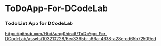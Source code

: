 # ToDoApp-For-DCodeLab
### Todo List App for DCodeLab

https://github.com/HtetAungShine6/ToDoApp-For-DCodeLab/assets/103210228/6ec3365b-b66a-4638-a28e-cd65b72509ed
